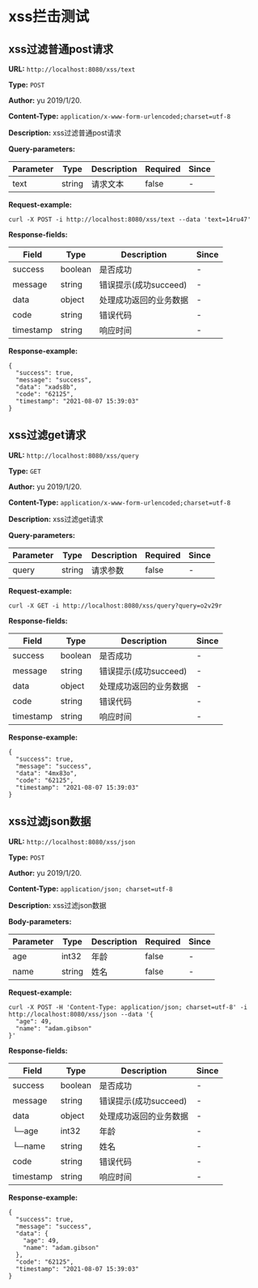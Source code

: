 
# xss拦击测试
## xss过滤普通post请求
**URL:** `http://localhost:8080/xss/text`

**Type:** `POST`

**Author:** yu 2019/1/20.

**Content-Type:** `application/x-www-form-urlencoded;charset=utf-8`

**Description:** xss过滤普通post请求



**Query-parameters:**

Parameter|Type|Description|Required|Since
---|---|---|---|---
text|string|请求文本|false|-


**Request-example:**
```
curl -X POST -i http://localhost:8080/xss/text --data 'text=14ru47'
```
**Response-fields:**

Field | Type|Description|Since
---|---|---|---
success|boolean|是否成功|-
message|string|错误提示(成功succeed)|-
data|object|处理成功返回的业务数据|-
code|string|错误代码|-
timestamp|string|响应时间|-

**Response-example:**
```
{
  "success": true,
  "message": "success",
  "data": "xads8b",
  "code": "62125",
  "timestamp": "2021-08-07 15:39:03"
}
```

## xss过滤get请求
**URL:** `http://localhost:8080/xss/query`

**Type:** `GET`

**Author:** yu 2019/1/20.

**Content-Type:** `application/x-www-form-urlencoded;charset=utf-8`

**Description:** xss过滤get请求



**Query-parameters:**

Parameter|Type|Description|Required|Since
---|---|---|---|---
query|string|请求参数|false|-


**Request-example:**
```
curl -X GET -i http://localhost:8080/xss/query?query=o2v29r
```
**Response-fields:**

Field | Type|Description|Since
---|---|---|---
success|boolean|是否成功|-
message|string|错误提示(成功succeed)|-
data|object|处理成功返回的业务数据|-
code|string|错误代码|-
timestamp|string|响应时间|-

**Response-example:**
```
{
  "success": true,
  "message": "success",
  "data": "4mx83o",
  "code": "62125",
  "timestamp": "2021-08-07 15:39:03"
}
```

## xss过滤json数据
**URL:** `http://localhost:8080/xss/json`

**Type:** `POST`

**Author:** yu 2019/1/20.

**Content-Type:** `application/json; charset=utf-8`

**Description:** xss过滤json数据




**Body-parameters:**

Parameter|Type|Description|Required|Since
---|---|---|---|---
age|int32|年龄|false|-
name|string|姓名|false|-

**Request-example:**
```
curl -X POST -H 'Content-Type: application/json; charset=utf-8' -i http://localhost:8080/xss/json --data '{
  "age": 49,
  "name": "adam.gibson"
}'
```
**Response-fields:**

Field | Type|Description|Since
---|---|---|---
success|boolean|是否成功|-
message|string|错误提示(成功succeed)|-
data|object|处理成功返回的业务数据|-
└─age|int32|年龄|-
└─name|string|姓名|-
code|string|错误代码|-
timestamp|string|响应时间|-

**Response-example:**
```
{
  "success": true,
  "message": "success",
  "data": {
    "age": 49,
    "name": "adam.gibson"
  },
  "code": "62125",
  "timestamp": "2021-08-07 15:39:03"
}
```

